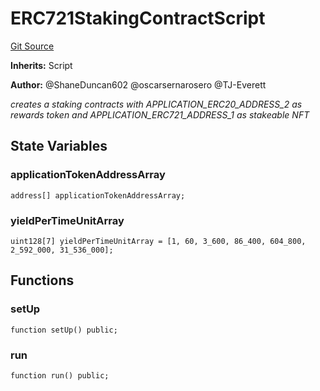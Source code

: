 # ERC721StakingContractScript
[Git Source](https://github.com/thrackle-io/rules-protocol/blob/941799bce65220406b4d9686c5c5f1ae7c99f4ee/src/example/script/ERC721Staking.s.sol)

**Inherits:**
Script

**Author:**
@ShaneDuncan602 @oscarsernarosero @TJ-Everett

*creates a staking contracts with APPLICATION_ERC20_ADDRESS_2 as rewards token and APPLICATION_ERC721_ADDRESS_1 as stakeable NFT*


## State Variables
### applicationTokenAddressArray

```solidity
address[] applicationTokenAddressArray;
```


### yieldPerTimeUnitArray

```solidity
uint128[7] yieldPerTimeUnitArray = [1, 60, 3_600, 86_400, 604_800, 2_592_000, 31_536_000];
```


## Functions
### setUp


```solidity
function setUp() public;
```

### run


```solidity
function run() public;
```

